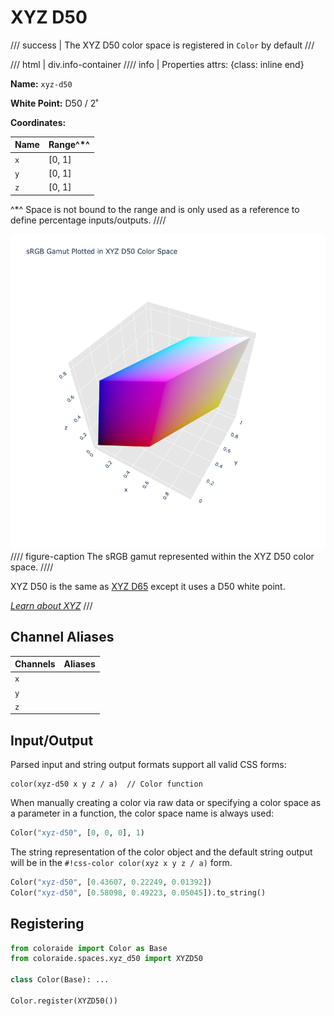 # XYZ D50

/// success | The XYZ D50 color space is registered in `Color` by default
///

/// html | div.info-container
//// info | Properties
    attrs: {class: inline end}

**Name:** `xyz-d50`

**White Point:** D50 / 2˚

**Coordinates:**

Name       | Range^\*^
---------- | ---------
`x`        | [0, 1]
`y`        | [0, 1]
`z`        | [0, 1]

^\*^ Space is not bound to the range and is only used as a reference to define percentage inputs/outputs.
////

![XYZ D50 3D](../images/xyz-d50-3d.png)
//// figure-caption
The sRGB gamut represented within the XYZ D50 color space.
////

XYZ D50 is the same as [XYZ D65](./xyz_d65.md) except it uses a D50 white point.

_[Learn about XYZ](https://en.wikipedia.org/wiki/CIE_1931_color_space)_
///

## Channel Aliases

Channels    | Aliases
----------- | -------
`x`         |
`y`         |
`z`         |

## Input/Output

Parsed input and string output formats support all valid CSS forms:

```css-color
color(xyz-d50 x y z / a)  // Color function
```

When manually creating a color via raw data or specifying a color space as a parameter in a function, the color
space name is always used:

```py
Color("xyz-d50", [0, 0, 0], 1)
```

The string representation of the color object and the default string output will be in the
`#!css-color color(xyz x y z / a)` form.

```py play
Color("xyz-d50", [0.43607, 0.22249, 0.01392])
Color("xyz-d50", [0.58098, 0.49223, 0.05045]).to_string()
```

## Registering

```py
from coloraide import Color as Base
from coloraide.spaces.xyz_d50 import XYZD50

class Color(Base): ...

Color.register(XYZD50())
```
